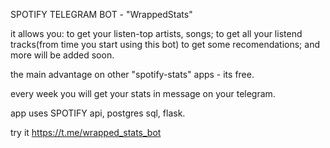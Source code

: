 SPOTIFY TELEGRAM BOT - "WrappedStats"

it allows you:
to get your listen-top artists, songs;
to get all your listend tracks(from time you start using this bot)
to get some recomendations;
and more will be added soon.

the main advantage on other "spotify-stats" apps - its free.

every week you will get your stats in message on your telegram.


app uses SPOTIFY api, postgres sql, flask.

try it https://t.me/wrapped_stats_bot



